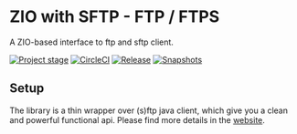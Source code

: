 # ZIO with SFTP - FTP / FTPS

A ZIO-based interface to ftp and sftp client.

[![Project stage][Stage]][Stage-Page]
[![CircleCI][Badge-Circle]][Link-Circle]
[![Release][Badge-SonatypeReleases]][Link-SonatypeReleases]
[![Snapshots][Badge-SonatypeSnapshots]][Link-SonatypeSnapshots]

Setup
-----

The library is a thin wrapper over (s)ftp java client, which give you a clean and powerful functional api.
Please find more details in the [website](https://zio.github.io/zio-ftp/).

[Badge-Circle]: https://github.com/zio/zio-ftp/actions/workflows/ci.yml/badge.svg "githubactions"
[Link-Circle]: ttps://github.com/regis-leray/fs2-ftp/actions?query=branch%3Amaster "circleci"


[Link-SonatypeReleases]: https://oss.sonatype.org/content/repositories/releases/dev/zio/zio-ftp_2.12/ "Sonatype Releases"
[Badge-SonatypeReleases]: https://img.shields.io/nexus/r/https/oss.sonatype.org/dev.zio/zio-ftp_2.12.svg "Sonatype Releases"
[Badge-SonatypeSnapshots]: https://img.shields.io/nexus/s/https/oss.sonatype.org/dev.zio/zio-ftp_2.12.svg "Sonatype Snapshots"
[Link-SonatypeSnapshots]: https://oss.sonatype.org/content/repositories/snapshots/dev/zio/zio-ftp_2.12/ "Sonatype Snapshots"
[Stage]: https://img.shields.io/badge/Project%20Stage-Production%20Ready-brightgreen.svg
[Stage-Page]: https://github.com/zio/zio/wiki/Project-Stages
